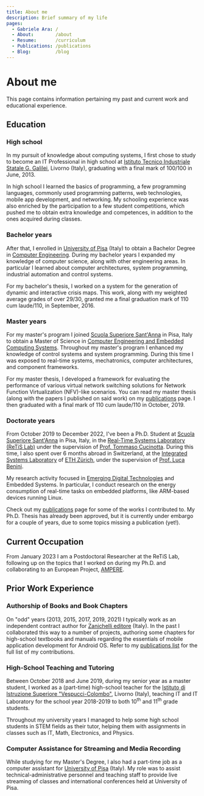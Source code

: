 ```yaml
---
title: About me
description: Brief summary of my life
pages:
  - Gabriele Ara: /
  - About:        /about
  - Resume:       /curriculum
  - Publications: /publications
  - Blog:         /blog
---
```


<style>
.md-sidebar.md-sidebar--primary,
.md-sidebar.md-sidebar--secondary {
  display: none;
}
</style>

# About me

This page contains information pertaining my past and current work and
educational experience.

## Education

### High school

In my pursuit of knowledge about computing systems, I first chose to study to become an IT Professional in high school at [Istituto Tecnico Industriale Statale G. Galilei](http://www.galileilivorno.gov.it), Livorno (Italy), graduating with a final mark of 100/100 in June, 2013.

In high school I learned the basics of programming, a few programming languages, commonly used programming patterns, web technologies, mobile app development, and networking. My schooling experience was also enriched by the participation to a few student competitions, which pushed me to obtain extra knowledge and competences, in addition to the ones acquired during classes.

### Bachelor years

After that, I enrolled in [University of Pisa](http://www.unipi.it) (Italy) to obtain a Bachelor Degree in [Computer Engineering](http://www.unipi.it/.php/lauree/corso/10276). During my bachelor years I expanded my knowledge of computer science, along with other engineering areas. In particular I learned about computer architectures, system programming, industrial automation and control systems.

For my bachelor's thesis, I worked on a system for the generation of dynamic and interactive crisis maps. This work, along with my weighted average grades of over 29/30, granted me a final graduation mark of 110 cum laude/110, in September, 2016.

### Master years

For my master's program I joined [Scuola Superiore Sant'Anna](http://www.santannapisa.it) in Pisa, Italy to obtain a Master of Science in [Computer Engineering and Embedded Computing Systems](http://www.santannapisa.it/en/education/masters-degree-embedded-computing-systems-call). Throughout my master's program I enhanced my knowledge of control systems and system programming. During this time I was exposed to real-time systems, mechatronics, computer architectures, and component frameworks.

For my master thesis, I developed a framework for evaluating the performance of various virtual network switching solutions for Network Function Virtualization (NFV)-like scenarios. You can read my master thesis (along with the papers I published on said work) on my [publications](/publications) page. I then graduated with a final mark of 110 cum laude/110 in October, 2019.


### Doctorate years

From October 2019 to December 2022, I've been a Ph.D. Student at [Scuola Superiore Sant'Anna](http://www.santannapisa.it) in Pisa, Italy, in the [Real-Time Systems Laboratory (ReTiS Lab)](http://retis.santannapisa.it) under the supervision of [Prof. Tommaso Cucinotta](http://retis.sssup.it/~tommaso). During this time, I also spent over 6 months abroad in Switzerland, at the [Integrated Systems Laboratory](https://iis.ee.ethz.ch) of [ETH Zürich](https://ethz.ch), under the supervision of [Prof. Luca Benini](https://ee.ethz.ch/the-department/people-a-z/person-detail.luca-benini.html).

My research activity focused in [Emerging Digital Technologies](http://www.santannapisa.it/en/education/international-phd-course-emerging-digital-technologies) and Embedded Systems. In particular, I conduct research on the energy consumption of real-time tasks on embedded platforms, like ARM-based devices running Linux.

Check out my [publications](/publications) page for some of the works I contributed to. My Ph.D. Thesis has already been approved, but it is currently under embargo for a couple of years, due to some topics missing a publication (yet!).

## Current Occupation

From January 2023 I am a Postdoctoral Researcher at the ReTiS Lab, following up on the topics that I worked on during my Ph.D. and collaborating to an European Project, [AMPERE](https://ampere-euproject.eu).

## Prior Work Experience

### Authorship of Books and Book Chapters

On "odd" years (2013, 2015, 2017, 2019, 2021) I typically work as an independent contract author for [Zanichelli editore](http://www.zanichelli.it) (Italy).
In the past I collaborated this way to a number of projects, authoring some chapters for high-school textbooks and manuals regarding the essentials of mobile application development for Android OS. Refer to my [publications list](/publications) for the full list of my contributions.

### High-School Teaching and Tutoring

Between October 2018 and June 2019, during my senior year as a master student, I worked as a (part-time) high-school teacher for the [Istituto di Istruzione Superiore "Vespucci-Colombo"](http://vespucci.edu.it/), Livorno (Italy), teaching IT and IT Laboratory for the school year 2018-2019 to both 10<sup>th</sup> and 11<sup>th</sup> grade students.

Throughout my university years I managed to help some high school students in STEM fields as their tutor, helping them with assignments in classes such as IT, Math, Electronics, and Physics.

### Computer Assistance for Streaming and Media Recording

While studying for my Master's Degree, I also had a part-time job as a computer assistant for [University of Pisa](http://www.unipi.it) (Italy). My role was to assist technical-administrative personnel and teaching staff to provide live streaming of classes and international conferences held at University of Pisa.
